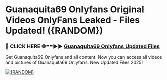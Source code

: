 # Guanaquita69 Onlyfans Original Videos 0nlyFans Leaked - Files Updated! ({RANDOM})

<h3>🔴 CLICK HERE 🌐==►► <a href="https://betterlinks.top/A2PfLJ" rel="nofollow">Guanaquita69 Onlyfans Updated Files</a></h3>

Get Guanaquita69 Onlyfans and all content. Now you can access all videos and pictures of Guanaquita69 Onlyfans. New Updated Files 2025!

[![{RANDOM}](https://i.imgur.com/ppqm5kG.gif)](https://betterlinks.top/A2PfLJ)